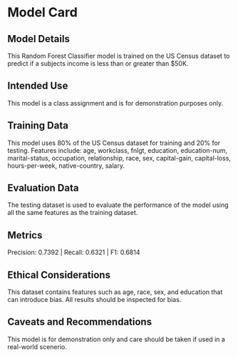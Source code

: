 # Model Card

## Model Details
This Random Forest Classifier model is trained on the US Census dataset to predict if a subjects income is less than or greater than $50K.

## Intended Use
This model is a class assignment and is for demonstration purposes only.

## Training Data
This model uses 80% of the US Census dataset for training and 20% for testing. Features include: age, workclass, fnlgt, education, education-num, marital-status, occupation, relationship, race, sex, capital-gain, capital-loss, hours-per-week, native-country, salary.

## Evaluation Data
The testing dataset is used to evaluate the performance of the model using all the same features as the training dataset.

## Metrics
Precision: 0.7392 | Recall: 0.6321 | F1: 0.6814

## Ethical Considerations
This dataset contains features such as age, race, sex, and education that can introduce bias. All results should be inspected for bias. 

## Caveats and Recommendations
This model is for demonstration only and care should be taken if used in a real-world scenerio.
